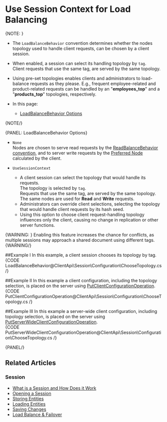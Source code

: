 # Use Session Context for Load Balancing

{NOTE: }

* The `LoadBalanceBehavior` convention determines whether the nodes 
  topology used to handle client requests, can be chosen by a client session.  
* When enabled, a session can select its handling topology by `tag`.  
  Client requests that use the same tag, are served by the same topology.  
* Using pre-set topologies enables clients and administrators to load-balance requests 
  as they please. E.g., frequent employee-related and product-related requests can be 
  handled by an "**employees_top**" and a "**products_top**" topologies, respectively.  

* In this page:  
   * [LoadBalanceBehavior Options](../../../client-api/session/configuration/use-session-context-for-load-balancing#loadbalancebehavior-options)  

{NOTE/}

{PANEL: LoadBalanceBehavior Options}

  * `None`  
    Nodes are chosen to serve read requests by the 
    [ReadBalanceBehavior convention](../../../client-api/configuration/load-balance-and-failover#readbalancebehavior-options), 
    and to server write requests by the [Preferred Node](../../../client-api/configuration/load-balance-and-failover#preferred-node) 
    calculated by the client.  

  * `UseSessionContext`
     * A client session can select the topology that would handle its requests.  
       The topology is selected by `tag`.  
       Requests that use the same tag, are served by the same topology.  
       The same nodes are used for **Read** and **Write** requests.  
     * Administrators can override client selections, selecting the 
       topology that would handle client requests by its hash seed.  
     * Using this option to choose client request-handling topology 
       influences only the client, causing no change in replication 
       or other server functions.  

  {WARNING: }
  Enabling this feature increases the chance for conflicts, 
  as multiple sessions may approach a shared document using different tags.  
  {WARNING/}

##Example I
In this example, a client session chooses its topology by tag.  
{CODE LoadBalanceBehavior@ClientApi\Session\Configuration\ChooseTopology.cs /}

##Example II
In this example a client configuration, including the topology 
selection, is placed on the server using 
[PutClientConfigurationOperation](../../../client-api/operations/maintenance/configuration/put-client-configuration).  
{CODE PutClientConfigurationOperation@ClientApi\Session\Configuration\ChooseTopology.cs /}

##Example III
In this example a server-wide client configuration, including topology 
selection, is placed on the server using 
[PutServerWideClientConfigurationOperation](../../../client-api/operations/server-wide/configuration/put-serverwide-client-configuration).  
{CODE PutServerWideClientConfigurationOperation@ClientApi\Session\Configuration\ChooseTopology.cs /}

{PANEL/}

## Related Articles

### Session

- [What is a Session and How Does it Work](../../../client-api/session/what-is-a-session-and-how-does-it-work) 
- [Opening a Session](../../../client-api/session/opening-a-session)
- [Storing Entities](../../../client-api/session/storing-entities)
- [Loading Entities](../../../client-api/session/loading-entities)
- [Saving Changes](../../../client-api/session/saving-changes)
- [Load Balance & Failover](../../../client-api/configuration/load-balance-and-failover)
